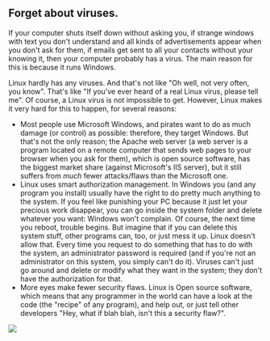 

<div id="corps">

<h2>Forget about viruses.</h2>

If your computer shuts itself down without asking you, if strange 
windows with text you don't understand and all kinds of advertisements 
appear when you don't ask for them, if emails get sent to all your 
contacts without your knowing it, then your computer probably has a 
virus. The main reason for this is because it runs Windows.

Linux hardly has any viruses. And that's not like "Oh well, not very 
often, you know". That's like "If you've ever heard of a real Linux 
virus, please tell me". Of course, a Linux virus is not impossible to get.
However, Linux makes it very hard for this to happen, for several 
reasons:

<ul>

<li>Most people use Microsoft Windows, and pirates want to do as much 
damage (or control) as possible: therefore, they target Windows. 
But that's not the only reason; the Apache web server (a web server is a 
program located on a remote computer that sends web pages to your 
browser when you ask for them), which is open source software,
has the biggest market share (against 
Microsoft's IIS server), but it still suffers from <i>much</i> fewer 
attacks/flaws than the Microsoft one.</li>

<li>Linux uses smart authorization management. In Windows you (and any 
program you install) usually have the right to do pretty much anything 
to the system. If you feel like punishing your PC because it just let 
your precious work disappear, you can go inside the system folder and 
delete whatever you want: Windows won't complain. Of course, the next 
time you reboot, trouble begins. But imagine that if you can delete this 
system stuff, other programs can, too, or just mess it up. Linux doesn't 
allow that. Every time you request to do something that has to do with 
the system, an administrator password is required (and if you're not an 
administrator on this system, you simply can't do it). Viruses can't 
just go around and delete or modify what they want in the system; they 
don't have the authorization for that.</li>

<li>More eyes make fewer security flaws. Linux is Open source software, which means that any 
programmer in the world can have a look at the code (the "recipe" of any program), and help out, 
or just tell other developers "Hey, what if blah blah, isn't this a security flaw?".</li>

</ul>

<img src="Images/viruses_thumb.png" />

</div>


